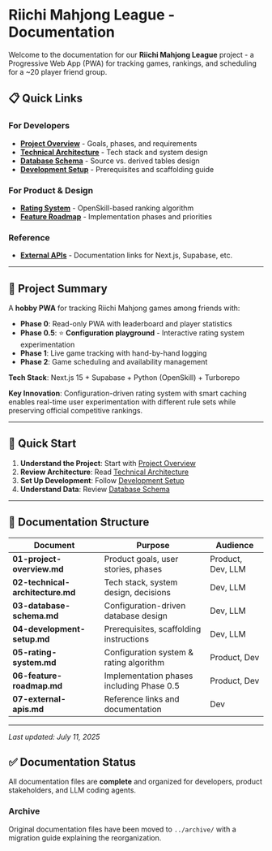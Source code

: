 # Riichi Mahjong League - Documentation

Welcome to the documentation for our **Riichi Mahjong League** project - a Progressive Web App (PWA) for tracking games, rankings, and scheduling for a ~20 player friend group.

## 📋 Quick Links

### For Developers

- [**Project Overview**](./01-project-overview.md) - Goals, phases, and requirements
- [**Technical Architecture**](./02-technical-architecture.md) - Tech stack and system design
- [**Database Schema**](./03-database-schema.md) - Source vs. derived tables design
- [**Development Setup**](./04-development-setup.md) - Prerequisites and scaffolding guide

### For Product & Design

- [**Rating System**](./05-rating-system.md) - OpenSkill-based ranking algorithm
- [**Feature Roadmap**](./06-feature-roadmap.md) - Implementation phases and priorities

### Reference

- [**External APIs**](./07-external-apis.md) - Documentation links for Next.js, Supabase, etc.

---

## 🎯 Project Summary

A **hobby PWA** for tracking Riichi Mahjong games among friends with:

- **Phase 0**: Read-only PWA with leaderboard and player statistics
- **Phase 0.5**: ⭐ **Configuration playground** - Interactive rating system experimentation
- **Phase 1**: Live game tracking with hand-by-hand logging
- **Phase 2**: Game scheduling and availability management

**Tech Stack**: Next.js 15 + Supabase + Python (OpenSkill) + Turborepo

**Key Innovation**: Configuration-driven rating system with smart caching enables real-time user experimentation with different rule sets while preserving official competitive rankings.

---

## 🚀 Quick Start

1. **Understand the Project**: Start with [Project Overview](./01-project-overview.md)
2. **Review Architecture**: Read [Technical Architecture](./02-technical-architecture.md)
3. **Set Up Development**: Follow [Development Setup](./04-development-setup.md)
4. **Understand Data**: Review [Database Schema](./03-database-schema.md)

---

## 📁 Documentation Structure

| Document                         | Purpose                                   | Audience          |
| -------------------------------- | ----------------------------------------- | ----------------- |
| **01-project-overview.md**       | Product goals, user stories, phases       | Product, Dev, LLM |
| **02-technical-architecture.md** | Tech stack, system design, decisions      | Dev, LLM          |
| **03-database-schema.md**        | Configuration-driven database design      | Dev, LLM          |
| **04-development-setup.md**      | Prerequisites, scaffolding instructions   | Dev, LLM          |
| **05-rating-system.md**          | Configuration system & rating algorithm   | Product, Dev      |
| **06-feature-roadmap.md**        | Implementation phases including Phase 0.5 | Product, Dev      |
| **07-external-apis.md**          | Reference links and documentation         | Dev               |

---

_Last updated: July 11, 2025_

## ✅ Documentation Status

All documentation files are **complete** and organized for developers, product stakeholders, and LLM coding agents.

### Archive

Original documentation files have been moved to `../archive/` with a migration guide explaining the reorganization.
